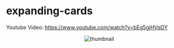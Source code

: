 # expanding-cards
 
Youtube Video: <a href="https://www.youtube.com/watch?v=bEg5gjHVqDY">https://www.youtube.com/watch?v=bEg5gjHVqDY</a>
 
<p align="center">
  <img src="https://img.youtube.com/vi/bEg5gjHVqDY/maxresdefault.jpg" title="thumbnail">
</p>
